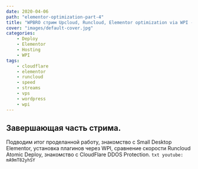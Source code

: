 ```yaml
---
date: 2020-04-06
path: "elementor-optimization-part-4"
title: "WPBRO стрим Upcloud, Runcloud, Elementor optimization via WPI - Часть 4"
cover: "images/default-cover.jpg"
categories: 
    - Deploy
    - Elementor
    - Hosting
    - WPI
tags:
    - cloudflare
    - elementor
    - runcloud
    - speed
    - streams
    - vps
    - wordpress
    - wpi
---
```


## Завершающая часть стрима.
Подводим итог проделанной работу, знакомство с Small Desktop Elementor, установка плагинов через WPI, 
сравнение скорости Runcloud Atomic Deploy, знакомство с CloudFlare DDOS Protection.
`txt
youtube: mA9mT82yhSY 
`
